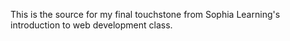 This is the source for my final touchstone from Sophia Learning's introduction to web development class.
